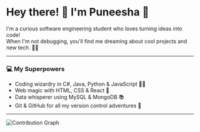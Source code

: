 # Hey there! 👋 I'm Puneesha 💖

I'm a curious software engineering student who loves turning ideas into code!  
When I'm not debugging, you'll find me dreaming about cool projects and new tech. 🚀✨

---

### 💻 My Superpowers

- Coding wizardry in C#, Java, Python & JavaScript 🧙‍♀️  
- Web magic with HTML, CSS & React 🎨  
- Data whisperer using MySQL & MongoDB 📚  
- Git & GitHub for all my version control adventures 🐙  

---

![Contribution Graph](https://activity-graph.herokuapp.com/graph?username=puneesha&theme=react-dark&area=true)


